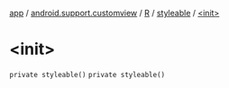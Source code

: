 [app](../../../index.md) / [android.support.customview](../../index.md) / [R](../index.md) / [styleable](index.md) / [&lt;init&gt;](./-init-.md)

# &lt;init&gt;

`private styleable()`
`private styleable()`